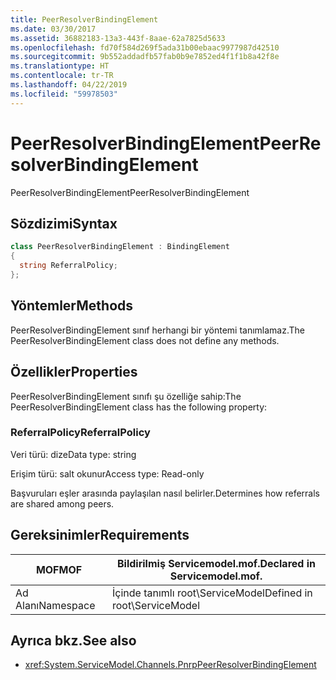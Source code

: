 ```yaml
---
title: PeerResolverBindingElement
ms.date: 03/30/2017
ms.assetid: 36882183-13a3-443f-8aae-62a7825d5633
ms.openlocfilehash: fd70f584d269f5ada31b00ebaac9977987d42510
ms.sourcegitcommit: 9b552addadfb57fab0b9e7852ed4f1f1b8a42f8e
ms.translationtype: HT
ms.contentlocale: tr-TR
ms.lasthandoff: 04/22/2019
ms.locfileid: "59978503"
---
```

# <a name="peerresolverbindingelement"></a><span data-ttu-id="73e52-102">PeerResolverBindingElement</span><span class="sxs-lookup"><span data-stu-id="73e52-102">PeerResolverBindingElement</span></span>
<span data-ttu-id="73e52-103">PeerResolverBindingElement</span><span class="sxs-lookup"><span data-stu-id="73e52-103">PeerResolverBindingElement</span></span>  
  
## <a name="syntax"></a><span data-ttu-id="73e52-104">Sözdizimi</span><span class="sxs-lookup"><span data-stu-id="73e52-104">Syntax</span></span>  
  
```csharp
class PeerResolverBindingElement : BindingElement  
{  
  string ReferralPolicy;  
};  
```  
  
## <a name="methods"></a><span data-ttu-id="73e52-105">Yöntemler</span><span class="sxs-lookup"><span data-stu-id="73e52-105">Methods</span></span>  
 <span data-ttu-id="73e52-106">PeerResolverBindingElement sınıf herhangi bir yöntemi tanımlamaz.</span><span class="sxs-lookup"><span data-stu-id="73e52-106">The PeerResolverBindingElement class does not define any methods.</span></span>  
  
## <a name="properties"></a><span data-ttu-id="73e52-107">Özellikler</span><span class="sxs-lookup"><span data-stu-id="73e52-107">Properties</span></span>  
 <span data-ttu-id="73e52-108">PeerResolverBindingElement sınıfı şu özelliğe sahip:</span><span class="sxs-lookup"><span data-stu-id="73e52-108">The PeerResolverBindingElement class has the following property:</span></span>  
  
### <a name="referralpolicy"></a><span data-ttu-id="73e52-109">ReferralPolicy</span><span class="sxs-lookup"><span data-stu-id="73e52-109">ReferralPolicy</span></span>  
 <span data-ttu-id="73e52-110">Veri türü: dize</span><span class="sxs-lookup"><span data-stu-id="73e52-110">Data type: string</span></span>  
  
 <span data-ttu-id="73e52-111">Erişim türü: salt okunur</span><span class="sxs-lookup"><span data-stu-id="73e52-111">Access type: Read-only</span></span>  
  
 <span data-ttu-id="73e52-112">Başvuruları eşler arasında paylaşılan nasıl belirler.</span><span class="sxs-lookup"><span data-stu-id="73e52-112">Determines how referrals are shared among peers.</span></span>  
  
## <a name="requirements"></a><span data-ttu-id="73e52-113">Gereksinimler</span><span class="sxs-lookup"><span data-stu-id="73e52-113">Requirements</span></span>  
  
|<span data-ttu-id="73e52-114">MOF</span><span class="sxs-lookup"><span data-stu-id="73e52-114">MOF</span></span>|<span data-ttu-id="73e52-115">Bildirilmiş Servicemodel.mof.</span><span class="sxs-lookup"><span data-stu-id="73e52-115">Declared in Servicemodel.mof.</span></span>|  
|---------|-----------------------------------|  
|<span data-ttu-id="73e52-116">Ad Alanı</span><span class="sxs-lookup"><span data-stu-id="73e52-116">Namespace</span></span>|<span data-ttu-id="73e52-117">İçinde tanımlı root\ServiceModel</span><span class="sxs-lookup"><span data-stu-id="73e52-117">Defined in root\ServiceModel</span></span>|  
  
## <a name="see-also"></a><span data-ttu-id="73e52-118">Ayrıca bkz.</span><span class="sxs-lookup"><span data-stu-id="73e52-118">See also</span></span>

- <xref:System.ServiceModel.Channels.PnrpPeerResolverBindingElement>
